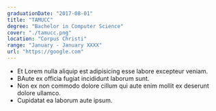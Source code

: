 ```yaml
---
graduationDate: "2017-08-01"
title: "TAMUCC"
degree: "Bachelor in Computer Science"
cover: "./tamucc.png"
location: "Corpus Christi"
range: "January - January XXXX"
url: "https://google.com"
---
```


- Et Lorem nulla aliquip est adipisicing esse labore excepteur veniam.
- BAute ex officia fugiat incididunt laborum sunt.
- Non ex non commodo dolore cillum qui aute enim mollit ex deserunt dolore ullamco.
- Cupidatat ea laborum aute ipsum.
